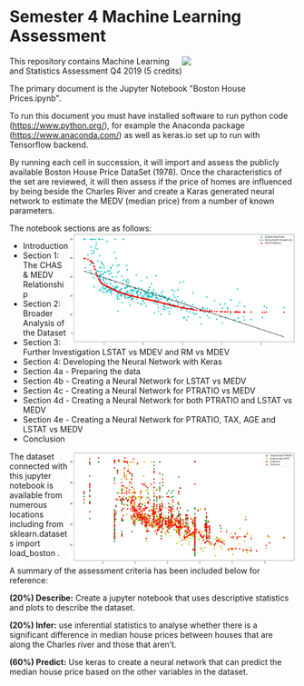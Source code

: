 # Semester 4 Machine Learning Assessment 
<img align="right" src="https://www.kdnuggets.com/images/cartoon-recommendation-python-machine-learning.jpg" width="200">

This repository contains Machine Learning and Statistics Assessment Q4 2019 (5 credits)

The primary document is the Jupyter Notebook "Boston House Prices.ipynb".

To run this document you must have installed software to run python code (https://www.python.org/), for example the Anaconda package (https://www.anaconda.com/) as well as keras.io set up to run with Tensorflow backend.

By running each cell in succession, it will import and assess the publicly available Boston House Price DataSet (1978). Once the characteristics of the set are reviewed, it will then assess if the price of homes are influenced by being beside the Charles River and create a Karas generated neural network to estimate the MEDV (median price) from a number of known parameters.  

The notebook sections are as follows: 
<img align="right" src="https://raw.githubusercontent.com/eimearbutler7/Sem_4_Machine_Learning_Assessment/master/z_section%204b.png" width="400">
- Introduction
- Section 1: The CHAS & MEDV Relationship
- Section 2: Broader Analysis of the Dataset
- Section 3: Further Investigation LSTAT vs MDEV and RM vs MDEV
- Section 4: Developing the Neural Network with Keras
- Section 4a - Preparing the data
- Section 4b - Creating a Neural Network for LSTAT vs MEDV
- Section 4c - Creating a Neural Network for PTRATIO vs MEDV
- Section 4d - Creating a Neural Network for both PTRATIO and LSTAT vs MEDV
- Section 4e - Creating a Neural Network for PTRATIO, TAX, AGE and LSTAT vs MEDV
- Conclusion
<img align="right" src="https://raw.githubusercontent.com/eimearbutler7/Sem_4_Machine_Learning_Assessment/master/z_section%204e.png" width="400">

The dataset connected with this jupyter notebook is available from numerous locations including from sklearn.datasets import load_boston .


A summary of the assessment criteria has been included below for reference:

**(20%) Describe:** Create a jupyter notebook that uses descriptive statistics and
plots to describe the dataset.


**(20%) Infer:** use inferential statistics to analyse whether there is a significant difference 
in median house prices between houses that are along the Charles river and those that aren’t. 

**(60%) Predict:** Use keras to create a neural network that can predict the median house price 
based on the other variables in the dataset.
